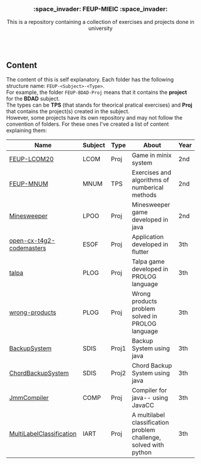 <h3 align="center"> 
 :space_invader: FEUP-MIEIC :space_invader:
</h3> 
<p align="center"> This is a repository containing a collection of exercises and projects done in university </p> 
<br> <br>

## Content 
The content of this is self explanatory. Each folder has the following structure name: `FEUP-<Subject>-<Type>`.  
For example, the folder `FEUP-BDAD-Proj` means that it contains the __project__ for the __BDAD__ subject.  
The types can be __TPS__ (that stands for theorical pratical exercises) and __Proj__ that contains the project(s) created in the subject.   
However, some projects have its own repository and may not follow the convention of folders.  For these ones I've created a list of content explaining them:  

| Name                     | Subject | Type | About                                          | Year |
|--------------------------|---------|------|------------------------------------------------|------|
| [FEUP-LCOM20](https://github.com/Jumaruba/FEUP-LCOM20/tree/27a6ea6df800eecc545fa9b4b01b8e7ec0b16ccc)              | LCOM    | Proj | Game in minix system                           | 2nd  |
| [FEUP-MNUM](  https://github.com/Jumaruba/FEUP-MNUM/tree/3015343a650bf0f811b067770a5a348cd06eaaae)              | MNUM    | TPS  | Exercises and algorithms of numberical methods | 2nd  |
| [Minesweeper](https://github.com/Jumaruba/Minesweeper/tree/d81cb19a85803e9059152e6573bd16bc3191a7a4)              | LPOO    | Proj | Minesweeper game developed in java             | 2nd  |
| [open-cx-t4g2-codemasters](https://github.com/Jumaruba/open-cx-t4g2-codemasters/tree/fe00ba7db5de641359f4fdc333548b7636bbbfd7) | ESOF    | Proj | Application developed in flutter               | 3th  |
| [talpa](https://github.com/Jumaruba/talpa/tree/acbc31a8a61c7d677e038771f7463cb4713852c3)                    | PLOG    | Proj | Talpa game developed in PROLOG language        | 3th  |
| [wrong-products](https://github.com/Jumaruba/wrong-products/tree/87302d1769f2ece522a67b56059fe0ede06a9112) | PLOG| Proj| Wrong products problem solved in PROLOG language | 3th| 
| [BackupSystem](https://github.com/Jumaruba/BackupSystem) | SDIS | Proj1 | Backup System using java | 3th | 
| [ChordBackupSystem](https://github.com/Jumaruba/ChordBackupSystem)| SDIS | Proj2 | Chord Backup System using java | 3th | 
| [JmmCompiler](https://github.com/Jumaruba/JmmCompiler) | COMP | Proj | Compiler for java-- using JavaCC | 3th | 
| [MultiLabelClassification](https://github.com/Jumaruba/MultiLabelClassification) | IART | Proj | A multilabel classification problem challenge, solved with python | 3th | 
